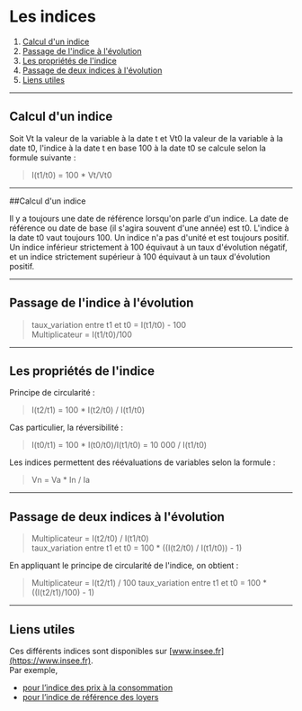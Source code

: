 # Les indices

1. [Calcul d'un indice](#/7/1)
2. [Passage de l'indice à l'évolution](#/7/3)
3. [Les propriétés de l'indice](#/7/4)  
4. [Passage de deux indices à l'évolution](#/7/5)
5. [Liens utiles](#/7/7)

----

## Calcul d'un indice  

Soit Vt la valeur de la variable à la date t et Vt0 la valeur de la variable à la date t0, l'indice à la date t en base 100 à la date t0 se calcule selon la formule suivante :  
  > I(t1/t0) = 100 \* Vt/Vt0  

----

##Calcul d'un indice

Il y a toujours une date de référence lorsqu'on parle d'un indice. La date de référence ou date de base (il s'agira souvent d'une année) est t0.
L'indice à la date t0 vaut toujours 100.
Un indice n'a pas d'unité et est toujours positif.  
Un indice inférieur strictement à 100 équivaut à un taux d'évolution négatif, et un indice strictement supérieur à 100 équivaut à un taux d'évolution positif.  

----

## Passage de l'indice à l'évolution  


> taux_variation entre t1 et t0 = I(t1/t0) - 100  
> Multiplicateur = I(t1/t0)/100

----

## Les propriétés de l'indice  

Principe de circularité :
> I(t2/t1) = 100 \* I(t2/t0) / I(t1/t0)  

Cas particulier, la réversibilité :  
> I(t0/t1) = 100 \* I(t0/t0)/I(t1/t0) = 10 000 / I(t1/t0)  

Les indices permettent des réévaluations de variables selon la formule :
> Vn = Va \* In / Ia  

----

## Passage de deux indices à l'évolution

> Multiplicateur = I(t2/t0) / I(t1/t0)  
> taux_variation entre t1 et t0 = 100 * ((I(t2/t0) / I(t1/t0)) - 1)

En appliquant le principe de circularité de l'indice, on obtient :

> Multiplicateur = I(t2/t1) / 100
> taux_variation entre t1 et t0 = 100 * ((I(t2/t1)/100) - 1)

----

## Liens utiles  

Ces différents indices sont disponibles sur [www.insee.fr](https://www.insee.fr).  
Par exemple,
- [pour l’indice des prix à la consommation](https://www.insee.fr/fr/information/3128533?qserie=indice+des+prix+%C3%A0+la+consommation)
- [pour l’indice de référence des loyers](https://www.insee.fr/fr/information/3128533?qserie=indice+de+r%C3%A9f%C3%A9rence+de+loyers)
